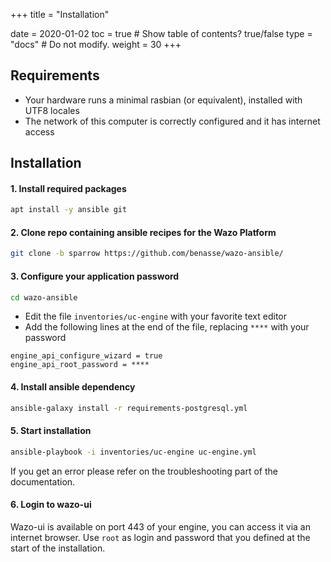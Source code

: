 +++
title = "Installation"

date = 2020-01-02
toc = true  # Show table of contents? true/false
type = "docs"  # Do not modify.
weight = 30
+++
## Requirements
* Your hardware runs a minimal rasbian (or equivalent), installed with UTF8 locales
* The network of this computer is correctly configured and it has internet access

## Installation

#### 1. Install required packages
```bash
apt install -y ansible git
```

#### 2. Clone repo containing ansible recipes for the Wazo Platform
```bash
git clone -b sparrow https://github.com/benasse/wazo-ansible/
```

#### 3. Configure your application password
```bash
cd wazo-ansible
```
* Edit the file `inventories/uc-engine` with your favorite text editor
* Add the following lines at the end of the file, replacing `****` with your password
```
engine_api_configure_wizard = true
engine_api_root_password = ****
```
#### 4. Install ansible dependency
```bash
ansible-galaxy install -r requirements-postgresql.yml
```
#### 5. Start installation
```bash
ansible-playbook -i inventories/uc-engine uc-engine.yml
```
If you get an error please refer on the troubleshooting part of the documentation.
#### 6. Login to wazo-ui
Wazo-ui is available on port 443 of your engine, you can access it via an internet browser.
Use `root` as login and password that you defined at the start of the installation.
